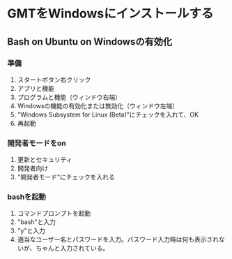 # GMTをWindowsにインストールする
## Bash on Ubuntu on Windowsの有効化
### 準備
1. スタートボタン右クリック  
2. アプリと機能  
3. プログラムと機能（ウィンドウ右端）  
4. Windowsの機能の有効化または無効化（ウィンドウ左端）  
5. ”Windows Subsystem for Linux (Beta)”にチェックを入れて、OK  
6. 再起動  
### 開発者モードをon
1. 更新とセキュリティ  
2. 開発者向け  
3. "開発者モード"にチェックを入れる  
### bashを起動
1. コマンドプロンプトを起動  
2. "bash"と入力  
3. "y"と入力
4. 適当なユーザー名とパスワードを入力。パスワード入力時は何も表示されないが、ちゃんと入力されている。

